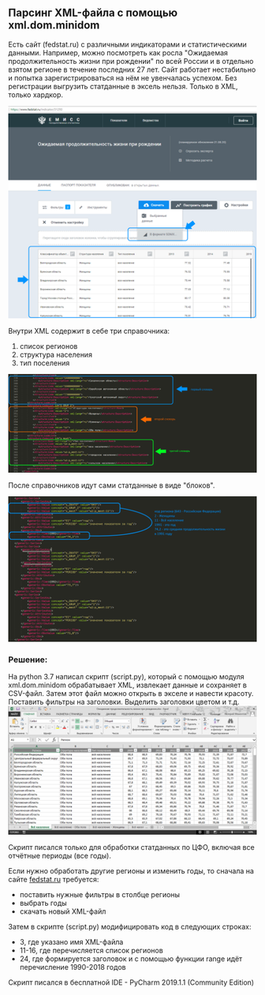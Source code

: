 ## Парсинг XML-файла с помощью xml.dom.minidom
Есть сайт (fedstat.ru) с различными индикаторами и статистическими данными.
Например, можно посмотреть как росла "Ожидаемая продолжительность жизни при рождении" по всей России
и в отдельно взятом регионе в течение последних 27 лет.
Сайт работает нестабильно и попытка зарегистрироваться на нём не увенчалась успехом.
Без регистрации выгрузить статданные в эксель нельзя. Только в XML, только хардкор.

![Image alt](https://github.com/valerymamontov/screenshots/blob/master/fedstat-001.png)

Внутри XML содержит в себе три справочника:
1. список регионов
2. структура населения
3. тип поселения

![Image alt](https://github.com/valerymamontov/screenshots/blob/master/fedstat-002.png)

После справочников идут сами статданные в виде "блоков".

![Image alt](https://github.com/valerymamontov/screenshots/blob/master/fedstat-003.png)

### Решение:
На python 3.7 написал скрипт (script.py), который с помощью модуля xml.dom.minidom обрабатывает XML,
извлекает данные и сохраняет в CSV-файл.
Затем этот файл можно открыть в экселе и навести красоту. Поставить фильтры на заголовки.
Выделить заголовки цветом и т.д.
![Image alt](https://github.com/valerymamontov/screenshots/blob/master/fedstat-004.png)

Скрипт писался только для обработки статданных по ЦФО, включая все отчётные периоды (все годы).

Если нужно обработать другие регионы и изменить годы, то сначала на сайте [fedstat.ru](https://www.fedstat.ru/indicator/31293) требуется:
- поставить нужные фильтры в столбце регионы
- выбрать годы
- скачать новый XML-файл

Затем в скрипте (script.py) модифицировать код в следующих строках:
- 3, где указано имя XML-файла
- 11-16, где перечисляется список регионов
- 24, где формируется заголовок и с помощью функции range идёт перечисление 1990-2018 годов

Скрипт писался в бесплатной IDE - PyCharm 2019.1.1 (Community Edition)
